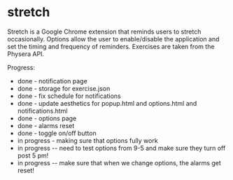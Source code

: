 # stretch

Stretch is a Google Chrome extension that reminds users to stretch occasionally. Options allow the user to enable/disable the application and set the timing and frequency of reminders. Exercises are taken from the Physera API.

Progress:
- done - notification page
- done - storage for exercise.json
- done - fix schedule for notifications
- done - update aesthetics for popup.html and options.html and notifications.html
- done - options page
- done - alarms reset
- done - toggle on/off button
- in progress - making sure that options fully work
- in progress -- need to test options from 9-5 and make sure they turn off post 5 pm!
- in progress -- make sure that when we change options, the alarms get reset!